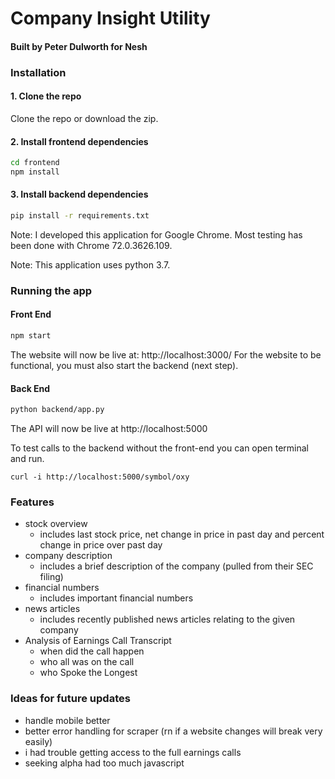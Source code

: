 # Company Insight Utility
#### Built by Peter Dulworth for Nesh

### Installation

#### 1. Clone the repo
Clone the repo or download the zip.
#### 2. Install frontend dependencies
```bash
cd frontend
npm install
```
#### 3. Install backend dependencies
```bash
pip install -r requirements.txt
```

Note: I developed this application for Google Chrome. Most testing has been done with Chrome 72.0.3626.109.

Note: This application uses python 3.7.

### Running the app
#### Front End
```bash
npm start
```
The website will now be live at: http://localhost:3000/
For the website to be functional, you must also start the backend (next step).

#### Back End
```bash
python backend/app.py
```
The API will now be live at http://localhost:5000

To test calls to the backend without the front-end you can open terminal and run.

```
curl -i http://localhost:5000/symbol/oxy
```

### Features

- stock overview
    - includes last stock price, net change in price in past day and percent change in price over past day
- company description
    - includes a brief description of the company (pulled from their SEC filing)
- financial numbers
    - includes important financial numbers
- news articles
    - includes recently published news articles relating to the given company
- Analysis of Earnings Call Transcript 
    - when did the call happen
    - who all was on the call
    - who Spoke the Longest

### Ideas for future updates

- handle mobile better
- better error handling for scraper (rn if a website changes will break very easily)
- i had trouble getting access to the full earnings calls
- seeking alpha had too much javascript